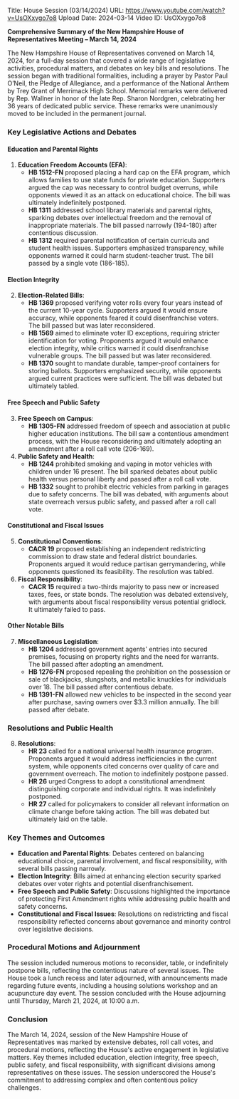 Title: House Session (03/14/2024)
URL: https://www.youtube.com/watch?v=UsOXxygo7o8
Upload Date: 2024-03-14
Video ID: UsOXxygo7o8

**Comprehensive Summary of the New Hampshire House of Representatives Meeting – March 14, 2024**

The New Hampshire House of Representatives convened on March 14, 2024, for a full-day session that covered a wide range of legislative activities, procedural matters, and debates on key bills and resolutions. The session began with traditional formalities, including a prayer by Pastor Paul O’Neil, the Pledge of Allegiance, and a performance of the National Anthem by Trey Grant of Merrimack High School. Memorial remarks were delivered by Rep. Wallner in honor of the late Rep. Sharon Nordgren, celebrating her 36 years of dedicated public service. These remarks were unanimously moved to be included in the permanent journal.

### **Key Legislative Actions and Debates**

#### **Education and Parental Rights**
1. **Education Freedom Accounts (EFA)**: 
   - **HB 1512-FN** proposed placing a hard cap on the EFA program, which allows families to use state funds for private education. Supporters argued the cap was necessary to control budget overruns, while opponents viewed it as an attack on educational choice. The bill was ultimately indefinitely postponed.
   - **HB 1311** addressed school library materials and parental rights, sparking debates over intellectual freedom and the removal of inappropriate materials. The bill passed narrowly (194-180) after contentious discussion.
   - **HB 1312** required parental notification of certain curricula and student health issues. Supporters emphasized transparency, while opponents warned it could harm student-teacher trust. The bill passed by a single vote (186-185).

#### **Election Integrity**
2. **Election-Related Bills**:
   - **HB 1369** proposed verifying voter rolls every four years instead of the current 10-year cycle. Supporters argued it would ensure accuracy, while opponents feared it could disenfranchise voters. The bill passed but was later reconsidered.
   - **HB 1569** aimed to eliminate voter ID exceptions, requiring stricter identification for voting. Proponents argued it would enhance election integrity, while critics warned it could disenfranchise vulnerable groups. The bill passed but was later reconsidered.
   - **HB 1370** sought to mandate durable, tamper-proof containers for storing ballots. Supporters emphasized security, while opponents argued current practices were sufficient. The bill was debated but ultimately tabled.

#### **Free Speech and Public Safety**
3. **Free Speech on Campus**:
   - **HB 1305-FN** addressed freedom of speech and association at public higher education institutions. The bill saw a contentious amendment process, with the House reconsidering and ultimately adopting an amendment after a roll call vote (206-169).
4. **Public Safety and Health**:
   - **HB 1244** prohibited smoking and vaping in motor vehicles with children under 16 present. The bill sparked debates about public health versus personal liberty and passed after a roll call vote.
   - **HB 1332** sought to prohibit electric vehicles from parking in garages due to safety concerns. The bill was debated, with arguments about state overreach versus public safety, and passed after a roll call vote.

#### **Constitutional and Fiscal Issues**
5. **Constitutional Conventions**:
   - **CACR 19** proposed establishing an independent redistricting commission to draw state and federal district boundaries. Proponents argued it would reduce partisan gerrymandering, while opponents questioned its feasibility. The resolution was tabled.
6. **Fiscal Responsibility**:
   - **CACR 15** required a two-thirds majority to pass new or increased taxes, fees, or state bonds. The resolution was debated extensively, with arguments about fiscal responsibility versus potential gridlock. It ultimately failed to pass.

#### **Other Notable Bills**
7. **Miscellaneous Legislation**:
   - **HB 1204** addressed government agents' entries into secured premises, focusing on property rights and the need for warrants. The bill passed after adopting an amendment.
   - **HB 1276-FN** proposed repealing the prohibition on the possession or sale of blackjacks, slungshots, and metallic knuckles for individuals over 18. The bill passed after contentious debate.
   - **HB 1391-FN** allowed new vehicles to be inspected in the second year after purchase, saving owners over $3.3 million annually. The bill passed after debate.

### **Resolutions and Public Health**
8. **Resolutions**:
   - **HR 23** called for a national universal health insurance program. Proponents argued it would address inefficiencies in the current system, while opponents cited concerns over quality of care and government overreach. The motion to indefinitely postpone passed.
   - **HR 26** urged Congress to adopt a constitutional amendment distinguishing corporate and individual rights. It was indefinitely postponed.
   - **HR 27** called for policymakers to consider all relevant information on climate change before taking action. The bill was debated but ultimately laid on the table.

### **Key Themes and Outcomes**
- **Education and Parental Rights**: Debates centered on balancing educational choice, parental involvement, and fiscal responsibility, with several bills passing narrowly.
- **Election Integrity**: Bills aimed at enhancing election security sparked debates over voter rights and potential disenfranchisement.
- **Free Speech and Public Safety**: Discussions highlighted the importance of protecting First Amendment rights while addressing public health and safety concerns.
- **Constitutional and Fiscal Issues**: Resolutions on redistricting and fiscal responsibility reflected concerns about governance and minority control over legislative decisions.

### **Procedural Motions and Adjournment**
The session included numerous motions to reconsider, table, or indefinitely postpone bills, reflecting the contentious nature of several issues. The House took a lunch recess and later adjourned, with announcements made regarding future events, including a housing solutions workshop and an acupuncture day event. The session concluded with the House adjourning until Thursday, March 21, 2024, at 10:00 a.m.

### **Conclusion**
The March 14, 2024, session of the New Hampshire House of Representatives was marked by extensive debates, roll call votes, and procedural motions, reflecting the House's active engagement in legislative matters. Key themes included education, election integrity, free speech, public safety, and fiscal responsibility, with significant divisions among representatives on these issues. The session underscored the House's commitment to addressing complex and often contentious policy challenges.